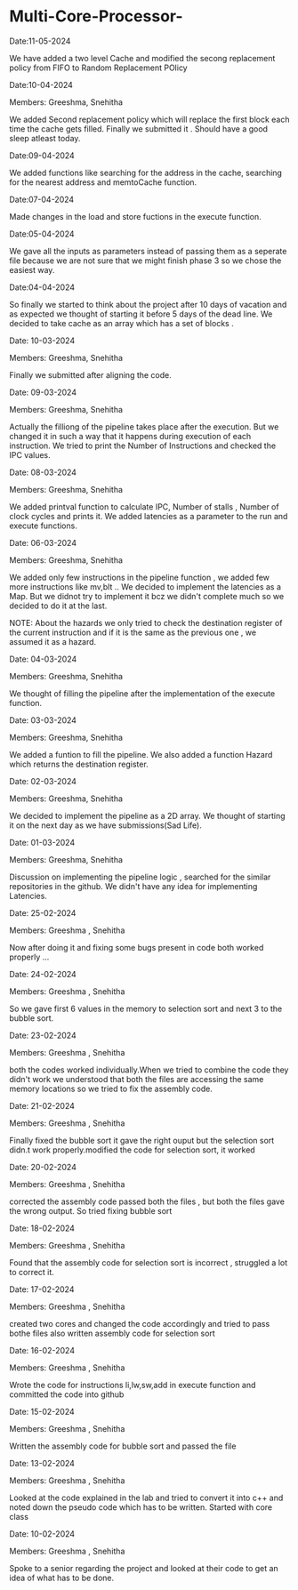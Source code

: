 # Multi-Core-Processor-
Date:11-05-2024

We have added a two level Cache and modified the secong replacement policy from FIFO to Random Replacement POlicy

Date:10-04-2024

Members: Greeshma, Snehitha

We added Second replacement policy which will replace the first block each time the cache gets filled.
Finally we submitted it . Should have a good sleep atleast today.

Date:09-04-2024

We added functions like searching for the address in the cache, searching for the nearest address and memtoCache function.

Date:07-04-2024

Made changes in the load and store fuctions in the execute function.

Date:05-04-2024

We gave all the inputs as parameters instead of passing them as a seperate file because we are not sure 
that we might finish phase 3 so we chose the easiest way.

Date:04-04-2024

So finally we started to think about the project after 10 days of vacation and
as expected we thought of starting it before 5 days of the dead line.
We decided to take cache as an array which has a set of blocks .

Date: 10-03-2024

Members: Greeshma, Snehitha

Finally we submitted after aligning the code.

Date: 09-03-2024

Members: Greeshma, Snehitha

Actually the filliong of the pipeline takes place after the execution. 
But we changed it in such a way that it happens during execution of each instruction. 
We tried to print the Number of Instructions and checked the  IPC values.

Date: 08-03-2024

Members: Greeshma, Snehitha

We added printval function to calculate IPC, Number of stalls , Number of clock cycles and prints it.
We added latencies as a parameter to the run and execute functions.

Date: 06-03-2024

Members: Greeshma, Snehitha

We added only few instructions in the pipeline function , we added few more  instructions like mv,blt ..
We decided to implement the latencies as a Map.
But we didnot try to implement it bcz we didn't complete much so we decided to do it at the last.

NOTE: About the hazards we only tried to check the destination register of the current instruction and if it is the same as the previous one , we assumed it as  a hazard.

Date: 04-03-2024

Members: Greeshma, Snehitha

We thought of filling the pipeline after the implementation of the execute function.  

Date: 03-03-2024

Members: Greeshma, Snehitha

We added a funtion to fill the pipeline.
We also added a function Hazard which returns the destination register.

Date: 02-03-2024

Members: Greeshma, Snehitha

We decided to implement the pipeline as a 2D array.
We thought of starting it on the next day as we have submissions(Sad Life).

Date: 01-03-2024

Members: Greeshma, Snehitha

Discussion on implementing the pipeline logic , searched for the similar repositories in the github.
We didn't have any idea for implementing Latencies.

Date: 25-02-2024

Members: Greeshma , Snehitha

Now after doing it and fixing some bugs present in code both worked properly ...

Date: 24-02-2024

Members: Greeshma , Snehitha

So we gave first 6 values in the memory to selection sort and next 3 to the bubble sort.

 Date: 23-02-2024
 
 Members: Greeshma , Snehitha
 
 both the codes worked individually.When we tried to combine the code they didn't work we understood that both the files are accessing the same memory locations 
 so we tried to fix the assembly code.
 
 Date: 21-02-2024
 
 Members: Greeshma , Snehitha
 
 Finally fixed the bubble sort 
 it gave the right ouput but the selection sort didn.t work properly.modified the code for selection sort, it worked

 Date: 20-02-2024
 
 Members: Greeshma , Snehitha
 
 corrected the assembly code passed both the files , but both the files gave the wrong output. 
 So tried fixing bubble sort 

 Date: 18-02-2024
 
 Members: Greeshma , Snehitha
 
 Found that the assembly code for selection sort is incorrect , struggled a lot to correct it.

 Date: 17-02-2024
 
 Members: Greeshma , Snehitha
 
 created two cores and changed the code accordingly and tried to pass bothe files also written assembly code for selection sort

 Date: 16-02-2024
 
 Members: Greeshma , Snehitha
 
 Wrote the code for instructions li,lw,sw,add in execute function and committed the code into github

 Date: 15-02-2024
 
 Members: Greeshma , Snehitha
 
 Written the assembly code for bubble sort  and passed the file

 Date: 13-02-2024
 
 Members: Greeshma , Snehitha
 
 Looked at the code explained in the lab and tried to convert it into c++ and noted down the pseudo code which has to be written.
 Started with core class
 
 Date: 10-02-2024
 
 Members: Greeshma , Snehitha
 
 Spoke to a senior regarding the project and looked at their code to get an idea of what has to be done.




 

  
 


 

 





  
  
